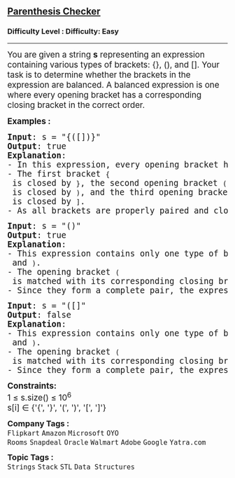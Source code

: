 <h2><a href="https://www.geeksforgeeks.org/problems/parenthesis-checker2744/1">Parenthesis Checker</a></h2><h3>Difficulty Level : Difficulty: Easy</h3><hr><div class="problems_problem_content__Xm_eO"><p><span style="font-size: 14pt;">You are given a string <strong>s</strong> representing an expression containing various types of brackets: {}, (), and []. Your task is to determine whether the brackets in the expression are balanced. A balanced expression is one where every opening bracket has a corresponding closing bracket in the correct order.</span></p>
<p><span style="font-size: 14pt;"><strong>Examples :</strong></span></p>
<pre><span style="font-size: 14pt;"><strong>Input</strong>: s = "{([])}"
<strong>Output</strong>: true
<strong>Explanation</strong>: <br>- In this expression, every opening bracket has a corresponding closing bracket.</span><br><span style="font-size: 14pt;">- The first bracket <code>{</code> is closed by <code>}</code>, the second opening bracket <code>(</code> is closed by <code>)</code>, and the third opening bracket <code>[</code> is closed by <code>]</code>.</span><br><span style="font-size: 14pt;">- As all brackets are properly paired and closed in the correct order, the expression is considered balanced.</span></pre>
<pre><span style="font-size: 14pt;"><strong>Input</strong>: s = "()"
<strong>Output</strong>: true
<strong>Explanation</strong>: <br>- This expression contains only one type of bracket, the parentheses <code>(</code> and <code>)</code>.</span><br><span style="font-size: 14pt;">- The opening bracket <code>(</code> is matched with its corresponding closing bracket <code>)</code>.</span><br><span style="font-size: 14pt;">- Since they form a complete pair, the expression is balanced.</span></pre>
<pre><span style="font-size: 14pt;"><strong>Input</strong>: s = "([]"
<strong>Output</strong>: false
<strong>Explanation</strong>: <br>- This expression contains only one type of bracket, the parentheses <code>(</code> and <code>)</code>.</span><br><span style="font-size: 14pt;">- The opening bracket <code>(</code> is matched with its corresponding closing bracket <code>)</code>.</span><br><span style="font-size: 14pt;">- Since they form a complete pair, the expression is balanced.</span></pre>
<p><span style="font-size: 14pt;"><strong>Constraints:</strong><br>1 ≤ s.size() ≤ 10<sup>6<br></sup>s[i] ∈ {'{', '}', '(', ')', '[', ']'}</span></p></div><p><span style=font-size:18px><strong>Company Tags : </strong><br><code>Flipkart</code>&nbsp;<code>Amazon</code>&nbsp;<code>Microsoft</code>&nbsp;<code>OYO Rooms</code>&nbsp;<code>Snapdeal</code>&nbsp;<code>Oracle</code>&nbsp;<code>Walmart</code>&nbsp;<code>Adobe</code>&nbsp;<code>Google</code>&nbsp;<code>Yatra.com</code>&nbsp;<br><p><span style=font-size:18px><strong>Topic Tags : </strong><br><code>Strings</code>&nbsp;<code>Stack</code>&nbsp;<code>STL</code>&nbsp;<code>Data Structures</code>&nbsp;